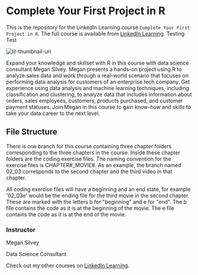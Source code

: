 # Complete Your First Project in R
This is the repository for the LinkedIn Learning course `Complete Your First Project in R`. The full course is available from [LinkedIn Learning][lil-course-url].
Testing Test

![lil-thumbnail-url]

Expand your knowledge and skillset with R in this course with data science consultant Megan Silvey. Megan presents a hands-on project using R to analyze sales data and work through a real-world scenario that focuses on performing data analysis for customers of an enterprise tech company. Get experience using data analysis and machine learning techniques, including classification and clustering, to analyze data that includes information about orders, sales employees, customers, products purchased, and customer payment statuses. Join Megan in this course to gain know-how and skills to take your data career to the next level.


## File Structure
There is one branch for this course containing three chapter folders corresponding to the three chapters in the course. Inside these chapter folders are the coding exercise files. The naming convention for the exercise files is CHAPTER#_MOVIE#. As an example, the branch named 02_03 corresponds to the second chapter and the third video in that chapter.

All coding exercise files will have a beginning and an end state, for example '02_03e' would be the ending file for the third movie in the second chapter. These are marked with the letters b for "beginning" and e for "end". The b file contains the code as it is at the beginning of the movie. The e file contains the code as it is at the end of the movie.

### Instructor

Megan Silvey

Data Science Consultant

                            

Check out my other courses on [LinkedIn Learning](https://www.linkedin.com/learning/instructors/megan-silvey?u=104).

[0]: # (Replace these placeholder URLs with actual course URLs)

[lil-course-url]: https://www.linkedin.com/learning/complete-your-first-project-in-r
[lil-thumbnail-url]: https://media.licdn.com/dms/image/D560DAQE-8a_4wXztkQ/learning-public-crop_675_1200/0/1709678710971?e=2147483647&v=beta&t=4dal6MyO6yaixjzvhJsL-88dXHfh7ROs4JJp7_xePOA

